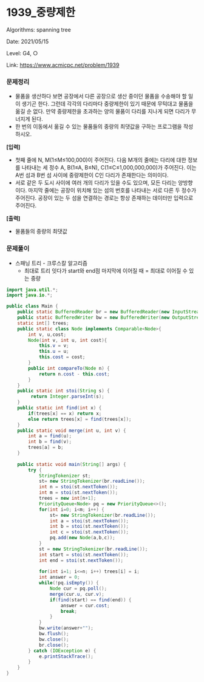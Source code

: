 # 1939_중량제한

Algorithms: spanning tree

Date: 2021/05/15

Level: G4, ○

Link: https://www.acmicpc.net/problem/1939

### 문제정리

- 물품을 생산하다 보면 공장에서 다른 공장으로 생산 중이던 물품을 수송해야 할 일이 생기곤 한다. 그런데 각각의 다리마다 중량제한이 있기 때문에 무턱대고 물품을 옮길 순 없다. 만약 중량제한을 초과하는 양의 물품이 다리를 지나게 되면 다리가 무너지게 된다.
- 한 번의 이동에서 옮길 수 있는 물품들의 중량의 최댓값을 구하는 프로그램을 작성하시오.

**[입력]**

- 첫째 줄에 N, M(1≤M≤100,000)이 주어진다. 다음 M개의 줄에는 다리에 대한 정보를 나타내는 세 정수 A, B(1≤A, B≤N), C(1≤C≤1,000,000,000)가 주어진다. 이는 A번 섬과 B번 섬 사이에 중량제한이 C인 다리가 존재한다는 의미이다.
- 서로 같은 두 도시 사이에 여러 개의 다리가 있을 수도 있으며, 모든 다리는 양방향이다. 마지막 줄에는 공장이 위치해 있는 섬의 번호를 나타내는 서로 다른 두 정수가 주어진다. 공장이 있는 두 섬을 연결하는 경로는 항상 존재하는 데이터만 입력으로 주어진다.

**[출력]**

- 물품들의 중량의 최댓값

### 문제풀이

- 스패닝 트리 - 크루스칼 알고리즘
    - 최대로 트리 잇다가 start와 end점 마지막에 이어질 때 = 최대로 이어질 수 있는 중량

```java
import java.util.*;
import java.io.*;

public class Main {
	public static BufferedReader br = new BufferedReader(new InputStreamReader(System.in));
	public static BufferedWriter bw = new BufferedWriter(new OutputStreamWriter(System.out));	
	static int[] trees;
	public static class Node implements Comparable<Node>{
		int v, u,cost;
		Node(int v, int u, int cost){
			this.v = v;
			this.u = u;
			this.cost = cost;
		}
		public int compareTo(Node n) {
			return n.cost - this.cost;
		}
	}
	public static int stoi(String s) {
		 return Integer.parseInt(s);
	}
	public static int find(int x) {
		if(trees[x] == x) return x;
		else return trees[x] = find(trees[x]);
	}
	public static void merge(int u, int v) {
		int a = find(u);
		int b = find(v);
		trees[a] = b;
	}
	
	public static void main(String[] args) {
		try {
			StringTokenizer st;
			st= new StringTokenizer(br.readLine());
			int n = stoi(st.nextToken());
			int m = stoi(st.nextToken());
			trees = new int[n+1];
			PriorityQueue<Node> pq = new PriorityQueue<>();
			for(int i=0; i<m; i++) {
				st= new StringTokenizer(br.readLine());
				int a = stoi(st.nextToken());
				int b = stoi(st.nextToken());
				int c = stoi(st.nextToken());
				pq.add(new Node(a,b,c));
			}
			st = new StringTokenizer(br.readLine());
			int start = stoi(st.nextToken());
			int end = stoi(st.nextToken());
			
			for(int i=1; i<=n; i++) trees[i] = i;
			int answer = 0;
			while(!pq.isEmpty()) {
				Node cur = pq.poll();
				merge(cur.u, cur.v);
				if(find(start) == find(end)) {
					answer = cur.cost;
					break;
				}
			}
			bw.write(answer+"");
			bw.flush();
			bw.close();
			br.close();
		} catch (IOException e) {
			e.printStackTrace();
		}
	}
}
```